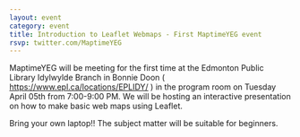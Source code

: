 ```yaml
---
layout: event
category: event
title: Introduction to Leaflet Webmaps - First MaptimeYEG event
rsvp: twitter.com/MaptimeYEG
---
```


MaptimeYEG will be meeting for the first time at the Edmonton Public Library Idylwylde Branch in Bonnie Doon ( https://www.epl.ca/locations/EPLIDY/ ) in the program room on Tuesday April 05th from 7:00-9:00 PM. We will be hosting an interactive presentation on how to make basic web maps using Leaflet. 

Bring your own laptop!! The subject matter will be suitable for beginners.
